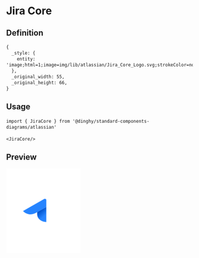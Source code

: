 # Jira Core

## Definition

```
{
  _style: { 
    entity: 'image;html=1;image=img/lib/atlassian/Jira_Core_Logo.svg;strokeColor=none;',
  },
  _original_width: 55,
  _original_height: 66,
}
```

## Usage

```
import { JiraCore } from '@dinghy/standard-components-diagrams/atlassian'

<JiraCore/>
```

## Preview

<img src="./jira-core.png" width="200"/>
